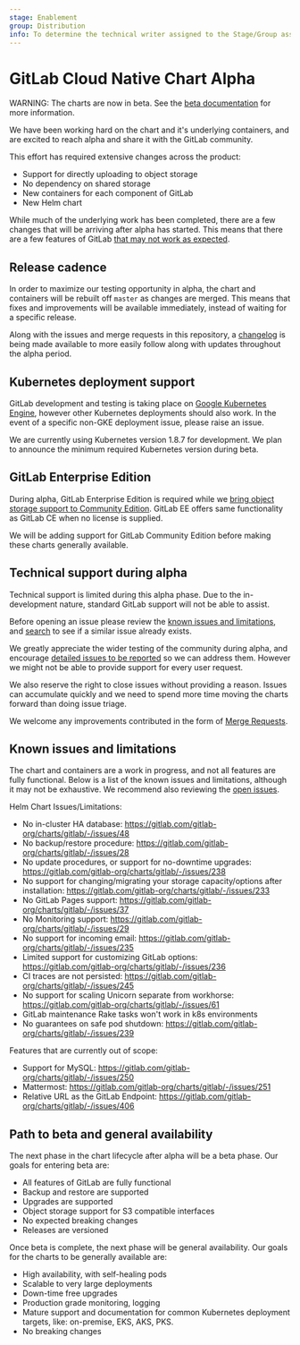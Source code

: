 ```yaml
---
stage: Enablement
group: Distribution
info: To determine the technical writer assigned to the Stage/Group associated with this page, see https://about.gitlab.com/handbook/engineering/ux/technical-writing/#designated-technical-writers
---
```


# GitLab Cloud Native Chart Alpha

WARNING:
The charts are now in beta. See the [beta documentation](beta.md) for more information.

We have been working hard on the chart and it's underlying containers, and are excited to reach alpha and share it with the GitLab community.

This effort has required extensive changes across the product:

- Support for directly uploading to object storage
- No dependency on shared storage
- New containers for each component of GitLab
- New Helm chart

While much of the underlying work has been completed, there are a few changes that will be arriving after alpha has started. This means that there are a few features of GitLab [that may not work as expected](#known-issues-and-limitations).

## Release cadence

In order to maximize our testing opportunity in alpha, the chart and containers will be rebuilt off `master` as changes are merged. This means that fixes and improvements will be available immediately, instead of waiting for a specific release.

Along with the issues and merge requests in this repository, a [changelog](https://gitlab.com/gitlab-org/charts/gitlab/-/issues/289) is being made available to more easily follow along with updates throughout the alpha period.

## Kubernetes deployment support

GitLab development and testing is taking place on [Google Kubernetes Engine](https://cloud.google.com/kubernetes-engine/), however other Kubernetes deployments
should also work. In the event of a specific non-GKE deployment issue, please raise an issue.

We are currently using Kubernetes version 1.8.7 for development. We plan to announce the minimum required Kubernetes version during beta.

## GitLab Enterprise Edition

During alpha, GitLab Enterprise Edition is required while we [bring object storage support to Community Edition](https://gitlab.com/gitlab-org/gitlab-foss/-/issues/40781). GitLab EE offers same functionality as GitLab CE when no license is supplied.

We will be adding support for GitLab Community Edition before making these charts generally available.

## Technical support during alpha

Technical support is limited during this alpha phase. Due to the in-development nature, standard GitLab support will not be able to assist.

Before opening an issue please review the [known issues and limitations](#known-issues-and-limitations), and [search](https://gitlab.com/gitlab-org/charts/gitlab/-/issues) to see if a similar issue already exists.

We greatly appreciate the wider testing of the community during alpha, and encourage [detailed issues to be reported](https://gitlab.com/gitlab-org/charts/gitlab/-/issues/new) so we can address them. However we might not be able to provide support for every user request.

We also reserve the right to close issues without providing a reason. Issues can accumulate quickly and we need to spend more time moving the charts forward than doing issue triage.

We welcome any improvements contributed in the form of [Merge Requests](https://gitlab.com/gitlab-org/charts/gitlab/-/merge_requests).

## Known issues and limitations

The chart and containers are a work in progress, and not all features are fully functional. Below is a list of the known issues and limitations, although it may not be exhaustive. We recommend also reviewing the [open issues](https://gitlab.com/gitlab-org/charts/gitlab/-/issues).

Helm Chart Issues/Limitations:

- No in-cluster HA database: <https://gitlab.com/gitlab-org/charts/gitlab/-/issues/48>
- No backup/restore procedure: <https://gitlab.com/gitlab-org/charts/gitlab/-/issues/28>
- No update procedures, or support for no-downtime upgrades: <https://gitlab.com/gitlab-org/charts/gitlab/-/issues/238>
- No support for changing/migrating your storage capacity/options after installation: <https://gitlab.com/gitlab-org/charts/gitlab/-/issues/233>
- No GitLab Pages support: <https://gitlab.com/gitlab-org/charts/gitlab/-/issues/37>
- No Monitoring support: <https://gitlab.com/gitlab-org/charts/gitlab/-/issues/29>
- No support for incoming email: <https://gitlab.com/gitlab-org/charts/gitlab/-/issues/235>
- Limited support for customizing GitLab options: <https://gitlab.com/gitlab-org/charts/gitlab/-/issues/236>
- CI traces are not persisted: <https://gitlab.com/gitlab-org/charts/gitlab/-/issues/245>
- No support for scaling Unicorn separate from workhorse: <https://gitlab.com/gitlab-org/charts/gitlab/-/issues/61>
- GitLab maintenance Rake tasks won't work in k8s environments
- No guarantees on safe pod shutdown: <https://gitlab.com/gitlab-org/charts/gitlab/-/issues/239>

Features that are currently out of scope:

- Support for MySQL: <https://gitlab.com/gitlab-org/charts/gitlab/-/issues/250>
- Mattermost: <https://gitlab.com/gitlab-org/charts/gitlab/-/issues/251>
- Relative URL as the GitLab Endpoint: <https://gitlab.com/gitlab-org/charts/gitlab/-/issues/406>

## Path to beta and general availability

The next phase in the chart lifecycle after alpha will be a beta phase. Our goals for entering beta are:

- All features of GitLab are fully functional
- Backup and restore are supported
- Upgrades are supported
- Object storage support for S3 compatible interfaces
- No expected breaking changes
- Releases are versioned

Once beta is complete, the next phase will be general availability. Our goals for the charts to be generally available are:

- High availability, with self-healing pods
- Scalable to very large deployments
- Down-time free upgrades
- Production grade monitoring, logging
- Mature support and documentation for common Kubernetes deployment targets, like: on-premise, EKS, AKS, PKS.
- No breaking changes
